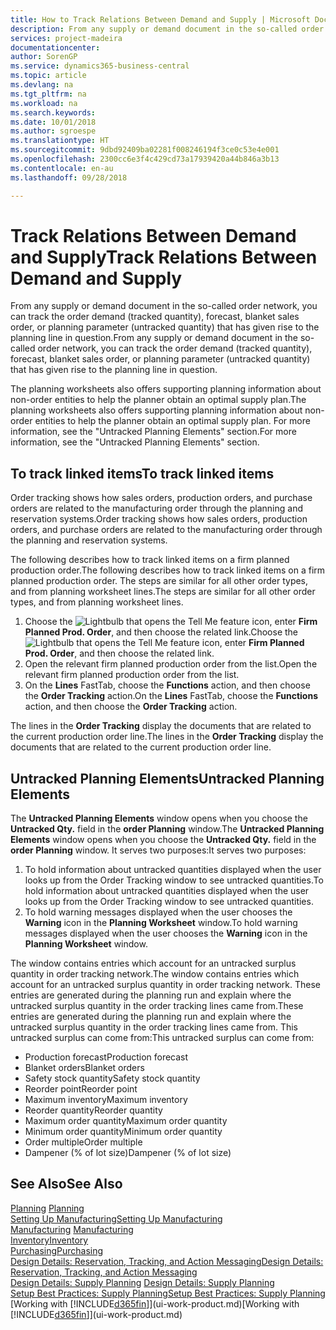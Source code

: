 ```yaml
---
title: How to Track Relations Between Demand and Supply | Microsoft Docs
description: From any supply or demand document in the so-called order network, you can track the order demand (tracked quantity), forecast, blanket sales order, or planning parameter (untracked quantity) that has given rise to the planning line in question.
services: project-madeira
documentationcenter: 
author: SorenGP
ms.service: dynamics365-business-central
ms.topic: article
ms.devlang: na
ms.tgt_pltfrm: na
ms.workload: na
ms.search.keywords: 
ms.date: 10/01/2018
ms.author: sgroespe
ms.translationtype: HT
ms.sourcegitcommit: 9dbd92409ba02281f008246194f3ce0c53e4e001
ms.openlocfilehash: 2300cc6e3f4c429cd73a17939420a44b846a3b13
ms.contentlocale: en-au
ms.lasthandoff: 09/28/2018

---
```

# <a name="track-relations-between-demand-and-supply"></a><span data-ttu-id="03d97-103">Track Relations Between Demand and Supply</span><span class="sxs-lookup"><span data-stu-id="03d97-103">Track Relations Between Demand and Supply</span></span>
<span data-ttu-id="03d97-104">From any supply or demand document in the so-called order network, you can track the order demand (tracked quantity), forecast, blanket sales order, or planning parameter (untracked quantity) that has given rise to the planning line in question.</span><span class="sxs-lookup"><span data-stu-id="03d97-104">From any supply or demand document in the so-called order network, you can track the order demand (tracked quantity), forecast, blanket sales order, or planning parameter (untracked quantity) that has given rise to the planning line in question.</span></span>

<span data-ttu-id="03d97-105">The planning worksheets also offers supporting planning information about non-order entities to help the planner obtain an optimal supply plan.</span><span class="sxs-lookup"><span data-stu-id="03d97-105">The planning worksheets also offers supporting planning information about non-order entities to help the planner obtain an optimal supply plan.</span></span> <span data-ttu-id="03d97-106">For more information, see the "Untracked Planning Elements" section.</span><span class="sxs-lookup"><span data-stu-id="03d97-106">For more information, see the "Untracked Planning Elements" section.</span></span>

## <a name="to-track-linked-items"></a><span data-ttu-id="03d97-107">To track linked items</span><span class="sxs-lookup"><span data-stu-id="03d97-107">To track linked items</span></span>
<span data-ttu-id="03d97-108">Order tracking shows how sales orders, production orders, and purchase orders are related to the manufacturing order through the planning and reservation systems.</span><span class="sxs-lookup"><span data-stu-id="03d97-108">Order tracking shows how sales orders, production orders, and purchase orders are related to the manufacturing order through the planning and reservation systems.</span></span>

<span data-ttu-id="03d97-109">The following describes how to track linked items on a firm planned production order.</span><span class="sxs-lookup"><span data-stu-id="03d97-109">The following describes how to track linked items on a firm planned production order.</span></span> <span data-ttu-id="03d97-110">The steps are similar for all other order types, and from planning worksheet lines.</span><span class="sxs-lookup"><span data-stu-id="03d97-110">The steps are similar for all other order types, and from planning worksheet lines.</span></span>

1. <span data-ttu-id="03d97-111">Choose the ![Lightbulb that opens the Tell Me feature](media/ui-search/search_small.png "Tell me what you want to do") icon, enter **Firm Planned Prod. Order**, and then choose the related link.</span><span class="sxs-lookup"><span data-stu-id="03d97-111">Choose the ![Lightbulb that opens the Tell Me feature](media/ui-search/search_small.png "Tell me what you want to do") icon, enter **Firm Planned Prod. Order**, and then choose the related link.</span></span>
2. <span data-ttu-id="03d97-112">Open the relevant firm planned production order from the list.</span><span class="sxs-lookup"><span data-stu-id="03d97-112">Open the relevant firm planned production order from the list.</span></span>
3. <span data-ttu-id="03d97-113">On the **Lines** FastTab, choose the **Functions** action, and then choose the **Order Tracking** action.</span><span class="sxs-lookup"><span data-stu-id="03d97-113">On the **Lines** FastTab, choose the **Functions** action, and then choose the **Order Tracking** action.</span></span>

<span data-ttu-id="03d97-114">The lines in the **Order Tracking** display the documents that are related to the current production order line.</span><span class="sxs-lookup"><span data-stu-id="03d97-114">The lines in the **Order Tracking** display the documents that are related to the current production order line.</span></span>

## <a name="untracked-planning-elements"></a><span data-ttu-id="03d97-115">Untracked Planning Elements</span><span class="sxs-lookup"><span data-stu-id="03d97-115">Untracked Planning Elements</span></span>
<span data-ttu-id="03d97-116">The **Untracked Planning Elements** window opens when you choose the **Untracked Qty.** field in the **order Planning** window.</span><span class="sxs-lookup"><span data-stu-id="03d97-116">The **Untracked Planning Elements** window opens when you choose the **Untracked Qty.** field in the **order Planning** window.</span></span> <span data-ttu-id="03d97-117">It serves two purposes:</span><span class="sxs-lookup"><span data-stu-id="03d97-117">It serves two purposes:</span></span>

1. <span data-ttu-id="03d97-118">To hold information about untracked quantities displayed when the user looks up from the Order Tracking window to see untracked quantities.</span><span class="sxs-lookup"><span data-stu-id="03d97-118">To hold information about untracked quantities displayed when the user looks up from the Order Tracking window to see untracked quantities.</span></span>
2. <span data-ttu-id="03d97-119">To hold warning messages displayed when the user chooses the **Warning** icon in the **Planning Worksheet** window.</span><span class="sxs-lookup"><span data-stu-id="03d97-119">To hold warning messages displayed when the user chooses the **Warning** icon in the **Planning Worksheet** window.</span></span>

<span data-ttu-id="03d97-120">The window contains entries which account for an untracked surplus quantity in order tracking network.</span><span class="sxs-lookup"><span data-stu-id="03d97-120">The window contains entries which account for an untracked surplus quantity in order tracking network.</span></span> <span data-ttu-id="03d97-121">These entries are generated during the planning run and explain where the untracked surplus quantity in the order tracking lines came from.</span><span class="sxs-lookup"><span data-stu-id="03d97-121">These entries are generated during the planning run and explain where the untracked surplus quantity in the order tracking lines came from.</span></span> <span data-ttu-id="03d97-122">This untracked surplus can come from:</span><span class="sxs-lookup"><span data-stu-id="03d97-122">This untracked surplus can come from:</span></span>

- <span data-ttu-id="03d97-123">Production forecast</span><span class="sxs-lookup"><span data-stu-id="03d97-123">Production forecast</span></span>
- <span data-ttu-id="03d97-124">Blanket orders</span><span class="sxs-lookup"><span data-stu-id="03d97-124">Blanket orders</span></span>
- <span data-ttu-id="03d97-125">Safety stock quantity</span><span class="sxs-lookup"><span data-stu-id="03d97-125">Safety stock quantity</span></span>
- <span data-ttu-id="03d97-126">Reorder point</span><span class="sxs-lookup"><span data-stu-id="03d97-126">Reorder point</span></span>
- <span data-ttu-id="03d97-127">Maximum inventory</span><span class="sxs-lookup"><span data-stu-id="03d97-127">Maximum inventory</span></span>
- <span data-ttu-id="03d97-128">Reorder quantity</span><span class="sxs-lookup"><span data-stu-id="03d97-128">Reorder quantity</span></span>
- <span data-ttu-id="03d97-129">Maximum order quantity</span><span class="sxs-lookup"><span data-stu-id="03d97-129">Maximum order quantity</span></span>
- <span data-ttu-id="03d97-130">Minimum order quantity</span><span class="sxs-lookup"><span data-stu-id="03d97-130">Minimum order quantity</span></span>
- <span data-ttu-id="03d97-131">Order multiple</span><span class="sxs-lookup"><span data-stu-id="03d97-131">Order multiple</span></span>
- <span data-ttu-id="03d97-132">Dampener (% of lot size)</span><span class="sxs-lookup"><span data-stu-id="03d97-132">Dampener (% of lot size)</span></span>

## <a name="see-also"></a><span data-ttu-id="03d97-133">See Also</span><span class="sxs-lookup"><span data-stu-id="03d97-133">See Also</span></span>  
<span data-ttu-id="03d97-134">[Planning](production-planning.md) </span><span class="sxs-lookup"><span data-stu-id="03d97-134">[Planning](production-planning.md) </span></span>  
[<span data-ttu-id="03d97-135">Setting Up Manufacturing</span><span class="sxs-lookup"><span data-stu-id="03d97-135">Setting Up Manufacturing</span></span>](production-configure-production-processes.md)  
<span data-ttu-id="03d97-136">[Manufacturing](production-manage-manufacturing.md)  </span><span class="sxs-lookup"><span data-stu-id="03d97-136">[Manufacturing](production-manage-manufacturing.md)  </span></span>  
[<span data-ttu-id="03d97-137">Inventory</span><span class="sxs-lookup"><span data-stu-id="03d97-137">Inventory</span></span>](inventory-manage-inventory.md)  
[<span data-ttu-id="03d97-138">Purchasing</span><span class="sxs-lookup"><span data-stu-id="03d97-138">Purchasing</span></span>](purchasing-manage-purchasing.md)  
[<span data-ttu-id="03d97-139">Design Details: Reservation, Tracking, and Action Messaging</span><span class="sxs-lookup"><span data-stu-id="03d97-139">Design Details: Reservation, Tracking, and Action Messaging</span></span>](design-details-reservation-order-tracking-and-action-messaging.md)  
<span data-ttu-id="03d97-140">[Design Details: Supply Planning](design-details-supply-planning.md) </span><span class="sxs-lookup"><span data-stu-id="03d97-140">[Design Details: Supply Planning](design-details-supply-planning.md) </span></span>  
[<span data-ttu-id="03d97-141">Setup Best Practices: Supply Planning</span><span class="sxs-lookup"><span data-stu-id="03d97-141">Setup Best Practices: Supply Planning</span></span>](setup-best-practices-supply-planning.md)  
<span data-ttu-id="03d97-142">[Working with [!INCLUDE[d365fin](includes/d365fin_md.md)]](ui-work-product.md)</span><span class="sxs-lookup"><span data-stu-id="03d97-142">[Working with [!INCLUDE[d365fin](includes/d365fin_md.md)]](ui-work-product.md)</span></span>

